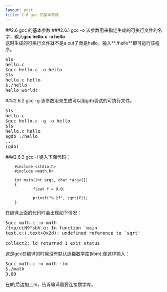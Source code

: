 ```yaml
---
layout: post
title: 2.6 gcc 的基本参数
---
```

##2.6 gcc 的基本参数
###2.6.1 gcc -o
该参数用来指定生成的可执行文件的名字，输入**gcc hello.c -o hello**<br>
这时生成的可执行文件就不是a.out了而是hello，输入**./hello**即可运行该程序。
<pre class='terminal bootcamp'>
<span class='codeline'>$ls</span>
<span class='bash-output'>hello.c</span>
<span class='codeline'>$gcc hello.c -o hello</span>
<span class='codeline'>$ls</span>
<span class='bash-output'>hello.c hello</span>
<span class='codeline'>$./hello</span>
<span class='bash-output'>hello world!</span>
</pre>
###2.6.2 gcc -g
该参数用来生成可以用gdb调试的可执行文件。
<pre class='terminal bootcamp'>
<span class='codeline'>$ls</span>
<span class='bash-output'>hello.c</span>
<span class='codeline'>$gcc hello.c -g -o hello</span>
<span class='codeline'>$ls</span>
<span class='bash-output'>hello.c hello</span>
<span class='codeline'>$gdb ./hello</span>
<span class='bash-output'>...<br>(gdb) </span>
</pre>
###2.6.3 gcc -l
键入下面代码：
        
        #include <stdio.h>
        #include <math.h>

        int main(int argc, char *argv[])
        {
                float f = 9.0;

                printf("%.2f", sqrt(f));
        }

在编译上面的代码时会出现如下情况：
<pre class='terminal bootcamp'>
<span class='codeline'>$gcc math.c -o math</span>
<span class='bash-output'>/tmp/ccN9fsbV.o: In function `main 
test.c:(.text+0x2d): undefined reference to `sqrt' <br>
collect2: ld returned 1 exit status</span>
</pre>
这是gcc在编译的时候没有默认连接数学库(libm),像这样输入：
<pre class='terminal bootcamp'>
<span class='codeline'>$gcc math.c -o math -lm</span>
<span class='codeline'>$./math</span>
<span class='bash-output'>3.00</span>
</pre>
在l的后边加上m，告诉编译器要连接数学库。
